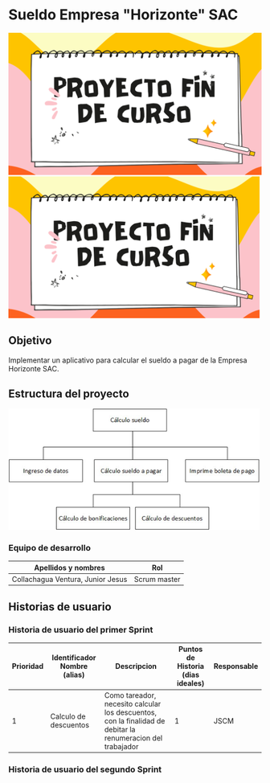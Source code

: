 # Sueldo Empresa "Horizonte" SAC
![](/images/imagen.png)
<img src="images/imagen.png" width=500>

## Objetivo
Implementar un aplicativo para calcular el sueldo a pagar de la Empresa Horizonte SAC.
## Estructura del proyecto
<img src="/images/DiagramaHipo.jpg" width=500>

### Equipo de desarrollo
Apellidos y nombres | Rol
--------------- | ---------
Collachagua Ventura, Junior Jesus | Scrum master
## Historias de usuario 
### Historia de usuario del primer Sprint
Prioridad | Identificador Nombre (alias) | Descripcion | Puntos de Historia (dias ideales) | Responsable
-------- | ----------------- | -------------- | ------------ | ------------ 
1 | Calculo de descuentos | Como tareador, necesito calcular los descuentos, con la finalidad de debitar la renumeracion del trabajador | 1 | JSCM

### Historia de usuario del segundo Sprint
